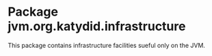 # Package jvm.org.katydid.infrastructure

This package contains infrastructure facilities sueful only on the JVM.

